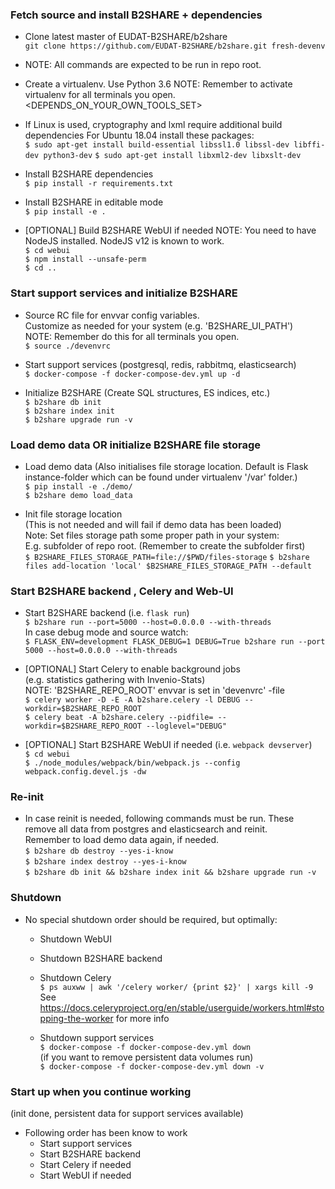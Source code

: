 
### Fetch source and install B2SHARE + dependencies
* Clone latest master of EUDAT-B2SHARE/b2share  
  `git clone https://github.com/EUDAT-B2SHARE/b2share.git fresh-devenv`

* NOTE: All commands are expected to be run in repo root.

* Create a virtualenv. Use Python 3.6
  NOTE: Remember to activate virtualenv for all terminals you open.  
  <DEPENDS_ON_YOUR_OWN_TOOLS_SET>

* If Linux is used, cryptography and lxml require additional build dependencies
  For Ubuntu 18.04 install these packages:  
  `$ sudo apt-get install build-essential libssl1.0 libssl-dev libffi-dev python3-dev`
  `$ sudo apt-get install libxml2-dev libxslt-dev`

* Install B2SHARE dependencies  
  `$ pip install -r requirements.txt`

* Install B2SHARE in editable mode  
  `$ pip install -e .`

* [OPTIONAL] Build B2SHARE WebUI if needed
  NOTE: You need to have NodeJS installed. NodeJS v12 is known to work.  
  `$ cd webui`  
  `$ npm install --unsafe-perm`  
  `$ cd ..`


### Start support services and initialize B2SHARE 

* Source RC file for envvar config variables.  
  Customize as needed for your system (e.g. 'B2SHARE_UI_PATH')  
  NOTE: Remember do this for all terminals you open.  
  `$ source ./devenvrc`
  
* Start support services (postgresql, redis, rabbitmq, elasticsearch)  
  `$ docker-compose -f docker-compose-dev.yml up -d`

* Initialize B2SHARE (Create SQL structures, ES indices, etc.)  
  `$ b2share db init`  
  `$ b2share index init`  
  `$ b2share upgrade run -v`


### Load demo data OR initialize B2SHARE file storage
* Load demo data
  (Also initialises file storage location. Default is Flask instance-folder which can be found under virtualenv '/var' folder.)  
  `$ pip install -e ./demo/`  
  `$ b2share demo load_data`

* Init file storage location  
  (This is not needed and will fail if demo data has been loaded)  
  Note: Set files storage path some proper path in your system:  
  E.g. subfolder of repo root. (Remember to create the subfolder first)  
  `$ B2SHARE_FILES_STORAGE_PATH=file://$PWD/files-storage` 
  `$ b2share files add-location 'local' $B2SHARE_FILES_STORAGE_PATH --default`


### Start B2SHARE backend , Celery and Web-UI
* Start B2SHARE backend (i.e. `flask run`)  
  `$ b2share run --port=5000 --host=0.0.0.0 --with-threads`  
  In case debug mode and source watch:  
  `$ FLASK_ENV=development FLASK_DEBUG=1 DEBUG=True b2share run --port 5000 --host=0.0.0.0 --with-threads`

* [OPTIONAL] Start Celery to enable background jobs  
  (e.g. statistics gathering with Invenio-Stats)  
  NOTE: 'B2SHARE_REPO_ROOT' envvar is set in 'devenvrc' -file  
  `$ celery worker -D -E -A b2share.celery -l DEBUG --workdir=$B2SHARE_REPO_ROOT`  
  `$ celery beat -A b2share.celery --pidfile= --workdir=$B2SHARE_REPO_ROOT --loglevel="DEBUG"`

* [OPTIONAL] Start B2SHARE WebUI if needed 
  (i.e. `webpack devserver`)  
  `$ cd webui`  
  `$ ./node_modules/webpack/bin/webpack.js --config webpack.config.devel.js -dw`


### Re-init
* In case reinit is needed, following commands must be run.
  These remove all data from postgres and elasticsearch and reinit.  
  Remember to load demo data again, if needed.  
  `$ b2share db destroy --yes-i-know`  
  `$ b2share index destroy --yes-i-know`  
  `$ b2share db init && b2share index init && b2share upgrade run -v`


### Shutdown

* No special shutdown order should be required, but optimally:
  - Shutdown WebUI
  - Shutdown B2SHARE backend
  - Shutdown Celery  
    `$ ps auxww | awk '/celery worker/ {print $2}' | xargs kill -9`  
    See https://docs.celeryproject.org/en/stable/userguide/workers.html#stopping-the-worker for more info

  - Shutdown support services  
    `$ docker-compose -f docker-compose-dev.yml down`  
    (if you want to remove persistent data volumes run)  
    `$ docker-compose -f docker-compose-dev.yml down -v`


### Start up when you continue working  
(init done, persistent data for support services available)

* Following order has been know to work
  - Start support services
  - Start B2SHARE backend
  - Start Celery if needed
  - Start WebUI if needed
